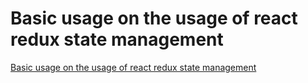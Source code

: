 # Basic usage on the usage of react redux state management
[Basic usage on the usage of react redux state management](https://aiwithcloud.com/2022/09/19/basic_usage_on_the_usage_of_react_redux_state_management/)